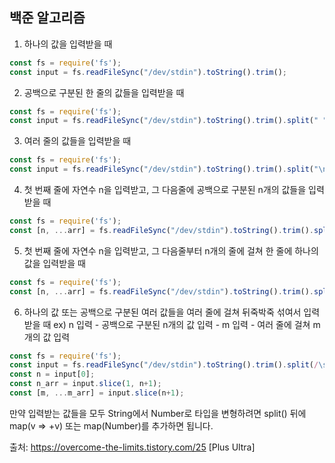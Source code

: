 ## 백준 알고리즘




1. 하나의 값을 입력받을 때
```javascript
const fs = require('fs');
const input = fs.readFileSync("/dev/stdin").toString().trim();
```

2. 공백으로 구분된 한 줄의 값들을 입력받을 때
```javascript
const fs = require('fs');
const input = fs.readFileSync("/dev/stdin").toString().trim().split(" ");
```

3. 여러 줄의 값들을 입력받을 때
```javascript
const fs = require('fs');
const input = fs.readFileSync("/dev/stdin").toString().trim().split("\n");
```

4. 첫 번째 줄에 자연수 n을 입력받고, 그 다음줄에 공백으로 구분된 n개의 값들을 입력받을 때
```javascript
const fs = require('fs');
const [n, ...arr] = fs.readFileSync("/dev/stdin").toString().trim().split(/\s/);
```

5. 첫 번째 줄에 자연수 n을 입력받고, 그 다음줄부터 n개의 줄에 걸쳐 한 줄에 하나의 값을 입력받을 때
```javascript
const fs = require('fs');
const [n, ...arr] = fs.readFileSync("/dev/stdin").toString().trim().split("\n");
```

6. 하나의 값 또는 공백으로 구분된 여러 값들을 여러 줄에 걸쳐 뒤죽박죽 섞여서 입력받을 때
  ex) n 입력 - 공백으로 구분된 n개의 값 입력 - m 입력 - 여러 줄에 걸쳐 m개의 값 입력
```javascript
const fs = require('fs');
const input = fs.readFileSync("/dev/stdin").toString().trim().split(/\s/);
const n = input[0];
const n_arr = input.slice(1, n+1);
const [m, ...m_arr] = input.slice(n+1);
```

만약 입력받는 값들을 모두 String에서 Number로 타입을 변형하려면 split() 뒤에 map(v => +v) 또는 map(Number)를 추가하면 됩니다.

출처: https://overcome-the-limits.tistory.com/25 [Plus Ultra]